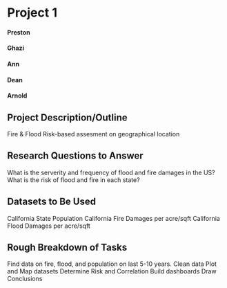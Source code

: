 # Project 1

#### Preston
#### Ghazi
#### Ann
#### Dean
#### Arnold

## Project Description/Outline

Fire & Flood Risk-based assesment on geographical location

## Research Questions to Answer

What is the serverity and frequency of flood and fire damages in the US? 
What is the risk of flood and fire in each state? 

## Datasets to Be Used

California State Population
California Fire Damages per acre/sqft
California Flood Damages per acre/sqft

## Rough Breakdown of Tasks

Find data on fire, flood, and population on last 5-10 years. 
Clean data
Plot and Map datasets
Determine Risk and Correlation
Build dashboards
Draw Conclusions